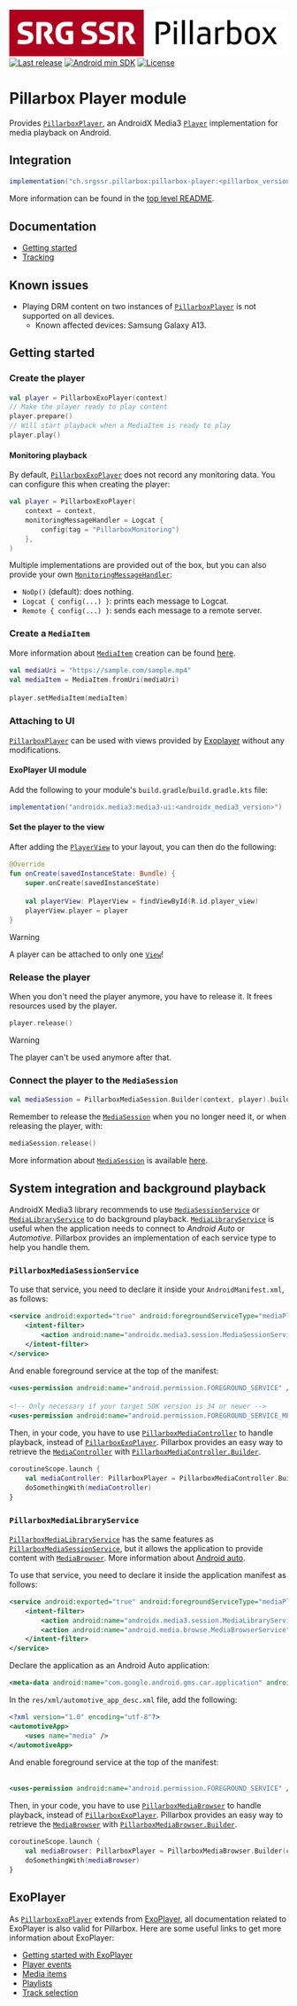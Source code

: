 [![Pillarbox logo](https://github.com/SRGSSR/pillarbox-apple/blob/main/docs/README-images/logo.jpg)](https://github.com/SRGSSR/pillarbox-android)
[![Last release](https://img.shields.io/github/v/release/SRGSSR/pillarbox-android?label=Release)](https://github.com/SRGSSR/pillarbox-android/releases)
[![Android min SDK](https://img.shields.io/badge/Android-21%2B-34A853)](https://github.com/SRGSSR/pillarbox-android)
[![License](https://img.shields.io/github/license/SRGSSR/pillarbox-android?label=License)](https://github.com/SRGSSR/pillarbox-android/blob/main/LICENSE)

# Pillarbox Player module

Provides [`PillarboxPlayer`][pillarbox-player-source], an AndroidX Media3 [`Player`][player-documentation] implementation for media playback on
Android.

## Integration

```gradle
implementation("ch.srgssr.pillarbox:pillarbox-player:<pillarbox_version>")
```

More information can be found in the [top level README](https://github.com/SRGSSR/pillarbox-android#readme).

## Documentation

- [Getting started](#getting-started)
- [Tracking](./MediaItemTracking.md)

## Known issues

- Playing DRM content on two instances of [`PillarboxPlayer`][pillarbox-player-source] is not supported on all devices.
    - Known affected devices: Samsung Galaxy A13.

## Getting started

### Create the player

```kotlin
val player = PillarboxExoPlayer(context)
// Make the player ready to play content
player.prepare()
// Will start playback when a MediaItem is ready to play
player.play() 
```

#### Monitoring playback

By default, [`PillarboxExoPlayer`][pillarbox-exo-player-source] does not record any monitoring data. You can configure this when creating the player:

```kotlin
val player = PillarboxExoPlayer(
    context = context,
    monitoringMessageHandler = Logcat {
        config(tag = "PillarboxMonitoring")
    },
)
```

Multiple implementations are provided out of the box, but you can also provide your own
[`MonitoringMessageHandler`][monitoring-message-handler-source]:

- `NoOp()` (default): does nothing.
- `Logcat { config(...) }`: prints each message to Logcat.
- `Remote { config(...) }`: sends each message to a remote server.

### Create a `MediaItem`

More information about [`MediaItem`][media-item-documentation] creation can be found [here][media-item-creation-documentation].

```kotlin
val mediaUri = "https://sample.com/sample.mp4"
val mediaItem = MediaItem.fromUri(mediaUri)

player.setMediaItem(mediaItem)
```

### Attaching to UI

[`PillarboxPlayer`][pillarbox-player-source] can be used with views provided by [Exoplayer][exo-player-documentation] without any modifications.

#### ExoPlayer UI module

Add the following to your module's `build.gradle`/`build.gradle.kts` file:

```gradle
implementation("androidx.media3:media3-ui:<androidx_media3_version>")
```

#### Set the player to the view

After adding the [`PlayerView`][player-view-documentation] to your layout, you can then do the following:

```kotlin
@Override
fun onCreate(savedInstanceState: Bundle) {
    super.onCreate(savedInstanceState)

    val playerView: PlayerView = findViewById(R.id.player_view)
    playerView.player = player
}
```

> [!WARNING]
> A player can be attached to only one [`View`][view-documentation]!

### Release the player

When you don't need the player anymore, you have to release it. It frees resources used by the player.

```kotlin
player.release()
```

> [!WARNING]
> The player can't be used anymore after that.

### Connect the player to the `MediaSession`

```kotlin
val mediaSession = PillarboxMediaSession.Builder(context, player).build()
```

Remember to release the [`MediaSession`][media-session-documentation] when you no longer need it, or when releasing the player, with:

```kotlin
mediaSession.release()
```

More information about [`MediaSession`][media-session-documentation] is available [here][media-session-guide].

## System integration and background playback

AndroidX Media3 library recommends to use [`MediaSessionService`][media-session-service-documentation] or
[`MediaLibraryService`][media-library-service-documentation] to do background playback. [`MediaLibraryService`][media-library-service-documentation]
is useful when the application needs to connect to _Android Auto_ or _Automotive_. Pillarbox provides an implementation of each service type to help
you handle them.

### `PillarboxMediaSessionService`

To use that service, you need to declare it inside your `AndroidManifest.xml`, as follows:

```xml
<service android:exported="true" android:foregroundServiceType="mediaPlayback" android:name=".service.DemoMediaSessionService">
    <intent-filter>
        <action android:name="androidx.media3.session.MediaSessionService" />
    </intent-filter>
</service>
```

And enable foreground service at the top of the manifest:

```xml
<uses-permission android:name="android.permission.FOREGROUND_SERVICE" />

<!-- Only necessary if your target SDK version is 34 or newer -->
<uses-permission android:name="android.permission.FOREGROUND_SERVICE_MEDIA_PLAYBACK" />
```

Then, in your code, you have to use [`PillarboxMediaController`][pillarbox-media-controller-source] to handle playback, instead of 
[`PillarboxExoPlayer`][pillarbox-exo-player-source]. Pillarbox provides an easy way to retrieve the
[`MediaController`][media-controller-documentation] with [`PillarboxMediaController.Builder`][pillarbox-media-controller-source].

```kotlin
coroutineScope.launch {
    val mediaController: PillarboxPlayer = PillarboxMediaController.Builder(context, DemoMediaLibraryService::class.java).build()
    doSomethingWith(mediaController)
}
```

### `PillarboxMediaLibraryService`

[`PillarboxMediaLibraryService`][pillarbox-media-library-service-source] has the same features as
[`PillarboxMediaSessionService`][pillarbox-media-session-service-source], but it allows the application to provide content with
[`MediaBrowser`][media-browser-documentation]. More information about [Android auto][android-auto-documentation].

To use that service, you need to declare it inside the application manifest as follows:

```xml
<service android:exported="true" android:foregroundServiceType="mediaPlayback" android:name=".service.DemoMediaLibraryService">
    <intent-filter>
        <action android:name="androidx.media3.session.MediaLibraryService" />
        <action android:name="android.media.browse.MediaBrowserService" />
    </intent-filter>
</service>
```

Declare the application as an Android Auto application:

```xml
<meta-data android:name="com.google.android.gms.car.application" android:resource="@xml/automotive_app_desc" />
```

In the `res/xml/automotive_app_desc.xml` file, add the following:

```xml
<?xml version="1.0" encoding="utf-8"?>
<automotiveApp>
    <uses name="media" />
</automotiveApp>
```

And enable foreground service at the top of the manifest:

```xml

<uses-permission android:name="android.permission.FOREGROUND_SERVICE" />
```

Then, in your code, you have to use [`PillarboxMediaBrowser`][pillarbox-media-browser-source] to handle playback, instead of
[`PillarboxExoPlayer`][pillarbox-exo-player-source]. Pillarbox provides an easy way to retrieve the
[`MediaBrowser`][media-browser-documentation] with [`PillarboxMediaBrowser.Builder`][pillarbox-media-browser-source].

```kotlin
coroutineScope.launch {
    val mediaBrowser: PillarboxPlayer = PillarboxMediaBrowser.Builder(context, DemoMediaLibraryService::class.java).build()
    doSomethingWith(mediaBrowser)
}
```

## ExoPlayer

As [`PillarboxExoPlayer`][pillarbox-exo-player-source] extends from [ExoPlayer][exo-player-documentation], all documentation related to ExoPlayer is 
also valid for Pillarbox. Here are some useful links to get more information about ExoPlayer:

- [Getting started with ExoPlayer](https://developer.android.com/media/media3/exoplayer/hello-world.html)
- [Player events](https://developer.android.com/media/media3/exoplayer/listening-to-player-events)
- [Media items](https://developer.android.com/media/media3/exoplayer/media-items)
- [Playlists](https://developer.android.com/media/media3/exoplayer/playlists)
- [Track selection](https://developer.android.com/media/media3/exoplayer/track-selection)

[android-auto-documentation]: https://developer.android.com/training/auto/audio/
[exo-player-documentation]: https://developer.android.com/media/media3/exoplayer
[media-browser-documentation]: https://developer.android.com/reference/androidx/media3/session/MediaBrowser
[media-controller-documentation]: https://developer.android.com/reference/androidx/media3/session/MediaController
[media-item-creation-documentation]: https://developer.android.com/media/media3/exoplayer/media-items
[media-item-documentation]: https://developer.android.com/reference/androidx/media3/common/MediaItem
[media-library-service-documentation]: https://developer.android.com/reference/androidx/media3/session/MediaLibraryService
[media-session-documentation]: https://developer.android.com/reference/androidx/media3/session/MediaSession
[media-session-guide]: https://developer.android.com/guide/topics/media/media3/getting-started/mediasession
[media-session-service-documentation]: https://developer.android.com/reference/androidx/media3/session/MediaSessionService
[monitoring-message-handler-source]: https://github.com/SRGSSR/pillarbox-android/blob/main/pillarbox-player/src/main/java/ch/srgssr/pillarbox/player/monitoring/MonitoringMessageHandler.kt
[pillarbox-exo-player-source]: https://github.com/SRGSSR/pillarbox-android/blob/main/pillarbox-player/src/main/java/ch/srgssr/pillarbox/player/PillarboxExoPlayer.kt
[pillarbox-media-browser-source]: https://github.com/SRGSSR/pillarbox-android/blob/main/pillarbox-player/src/main/java/ch/srgssr/pillarbox/player/session/PillarboxMediaBrowser.kt
[pillarbox-media-controller-source]: https://github.com/SRGSSR/pillarbox-android/blob/main/pillarbox-player/src/main/java/ch/srgssr/pillarbox/player/session/PillarboxMediaController.kt
[pillarbox-media-library-service-source]: https://github.com/SRGSSR/pillarbox-android/blob/main/pillarbox-player/src/main/java/ch/srgssr/pillarbox/player/session/PillarboxMediaLibraryService.kt
[pillarbox-media-session-service-source]: https://github.com/SRGSSR/pillarbox-android/blob/main/pillarbox-player/src/main/java/ch/srgssr/pillarbox/player/session/PillarboxMediaSessionService.kt
[pillarbox-player-source]: https://github.com/SRGSSR/pillarbox-android/tree/main/pillarbox-player/src/main/java/ch/srgssr/pillarbox/player/PillarboxPlayer.kt
[player-documentation]: https://developer.android.com/reference/androidx/media3/common/Player
[player-view-documentation]: https://developer.android.com/reference/androidx/media3/ui/PlayerView
[view-documentation]: https://developer.android.com/reference/android/view/View.html
